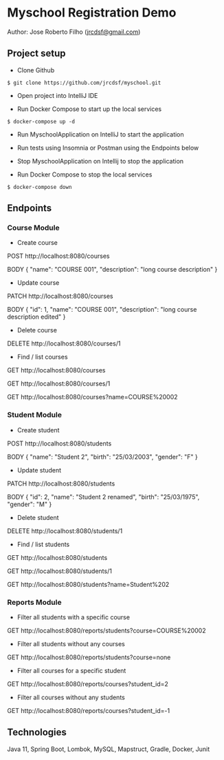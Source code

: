 # Myschool Registration Demo

Author: Jose Roberto Filho (jrcdsf@gmail.com)

## Project setup

- Clone Github

`$ git clone https://github.com/jrcdsf/myschool.git`

- Open project into IntelliJ IDE

- Run Docker Compose to start up the local services

`$ docker-compose up -d`

- Run MyschoolApplication on IntelliJ to start the application

- Run tests using Insomnia or Postman using the Endpoints below

- Stop MyschoolApplication on Intellij to stop the application

- Run Docker Compose to stop the local services

`$ docker-compose down`

## Endpoints

### Course Module

- Create course

POST http://localhost:8080/courses

BODY {
"name": "COURSE 001",
"description": "long course description"
}

- Update course

PATCH http://localhost:8080/courses

BODY {
"id": 1,
"name": "COURSE 001",
"description": "long course description edited"
}

- Delete course

DELETE http://localhost:8080/courses/1

- Find / list courses

GET http://localhost:8080/courses

GET http://localhost:8080/courses/1

GET http://localhost:8080/courses?name=COURSE%20002

### Student Module

- Create student

POST http://localhost:8080/students

BODY {
"name": "Student 2",
"birth": "25/03/2003",
"gender": "F"
}

- Update student

PATCH http://localhost:8080/students

BODY {
"id": 2,
"name": "Student 2 renamed",
"birth": "25/03/1975",
"gender": "M"
}

- Delete student

DELETE http://localhost:8080/students/1

- Find / list students

GET http://localhost:8080/students

GET http://localhost:8080/students/1

GET http://localhost:8080/students?name=Student%202

### Reports Module

- Filter all students with a specific course

GET http://localhost:8080/reports/students?course=COURSE%20002

- Filter all students without any courses

GET http://localhost:8080/reports/students?course=none

- Filter all courses for a specific student

GET http://localhost:8080/reports/courses?student_id=2

- Filter all courses without any students

GET http://localhost:8080/reports/courses?student_id=-1

## Technologies

Java 11, Spring Boot, Lombok, MySQL, Mapstruct, Gradle, Docker, Junit



